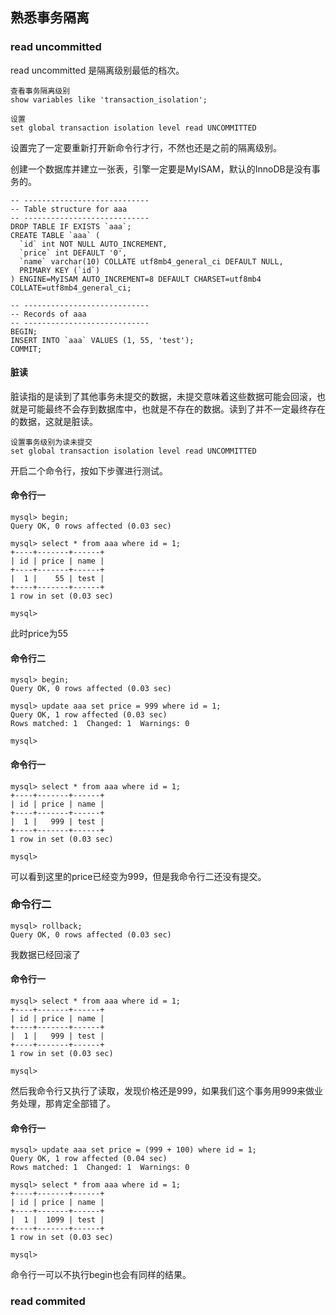 ## 熟悉事务隔离



### read uncommitted

read uncommitted 是隔离级别最低的档次。

```
查看事务隔离级别
show variables like 'transaction_isolation';

设置
set global transaction isolation level read UNCOMMITTED

```

设置完了一定要重新打开新命令行才行，不然也还是之前的隔离级别。

创建一个数据库并建立一张表，引擎一定要是MyISAM，默认的InnoDB是没有事务的。
```
-- ----------------------------
-- Table structure for aaa
-- ----------------------------
DROP TABLE IF EXISTS `aaa`;
CREATE TABLE `aaa` (
  `id` int NOT NULL AUTO_INCREMENT,
  `price` int DEFAULT '0',
  `name` varchar(10) COLLATE utf8mb4_general_ci DEFAULT NULL,
  PRIMARY KEY (`id`)
) ENGINE=MyISAM AUTO_INCREMENT=8 DEFAULT CHARSET=utf8mb4 COLLATE=utf8mb4_general_ci;

-- ----------------------------
-- Records of aaa
-- ----------------------------
BEGIN;
INSERT INTO `aaa` VALUES (1, 55, 'test');
COMMIT;

```


#### 脏读
脏读指的是读到了其他事务未提交的数据，未提交意味着这些数据可能会回滚，也就是可能最终不会存到数据库中，也就是不存在的数据。读到了并不一定最终存在的数据，这就是脏读。

```
设置事务级别为读未提交
set global transaction isolation level read UNCOMMITTED
```

开启二个命令行，按如下步骤进行测试。

#### 命令行一
```
mysql> begin;
Query OK, 0 rows affected (0.03 sec)
 
mysql> select * from aaa where id = 1;
+----+-------+------+
| id | price | name |
+----+-------+------+
|  1 |    55 | test |
+----+-------+------+
1 row in set (0.03 sec)
 
mysql> 

```
此时price为55


#### 命令行二
```
mysql> begin;
Query OK, 0 rows affected (0.03 sec)
 
mysql> update aaa set price = 999 where id = 1;
Query OK, 1 row affected (0.03 sec)
Rows matched: 1  Changed: 1  Warnings: 0
 
mysql> 
```



#### 命令行一
```
mysql> select * from aaa where id = 1;
+----+-------+------+
| id | price | name |
+----+-------+------+
|  1 |   999 | test |
+----+-------+------+
1 row in set (0.03 sec)
 
mysql> 
```
可以看到这里的price已经变为999，但是我命令行二还没有提交。

### 命令行二
```
mysql> rollback;
Query OK, 0 rows affected (0.03 sec)
```
我数据已经回滚了

#### 命令行一
```
mysql> select * from aaa where id = 1;
+----+-------+------+
| id | price | name |
+----+-------+------+
|  1 |   999 | test |
+----+-------+------+
1 row in set (0.03 sec)
 
mysql> 

```
然后我命令行又执行了读取，发现价格还是999，如果我们这个事务用999来做业务处理，那肯定全部错了。

#### 命令行一
```
mysql> update aaa set price = (999 + 100) where id = 1;
Query OK, 1 row affected (0.04 sec)
Rows matched: 1  Changed: 1  Warnings: 0
 
mysql> select * from aaa where id = 1;
+----+-------+------+
| id | price | name |
+----+-------+------+
|  1 |  1099 | test |
+----+-------+------+
1 row in set (0.03 sec)
 
mysql> 
```


命令行一可以不执行begin也会有同样的结果。







### read commited











